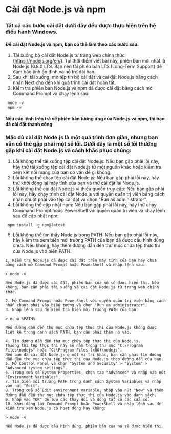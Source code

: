 # Cài đặt Node.js và npm

### Tất cả các bước cài đặt dưới đây đều được thực hiện trên hệ điều hành Windows.

#### Để cài đặt Node.js và npm, bạn có thể làm theo các bước sau:
1. Tải xuống bộ cài đặt Node.js từ trang web chính thức (https://nodejs.org/en/). Tại thời điểm viết bài này, phiên bản mới nhất là Node.js 16.8.0 LTS. Bạn nên tải phiên bản LTS (Long-Term Support) để đảm bảo tính ổn định và hỗ trợ dài hạn.
2. Sau khi tải xuống, mở tệp tin bộ cài đặt và cài đặt Node.js bằng cách nhấn Next cho đến khi quá trình cài đặt hoàn tất.
3. Kiểm tra phiên bản Node.js và npm đã được cài đặt bằng cách mở Command Prompt và chạy lệnh sau:

````
 node -v
 npm -v
````

#### Nếu các lệnh trên trả về phiên bản tương ứng của Node.js và npm, thì bạn đã cài đặt thành công.

### Mặc dù cài đặt Node.js là một quá trình đơn giản, nhưng bạn vẫn có thể gặp phải một số lỗi. Dưới đây là một số lỗi thường gặp khi cài đặt Node.js và cách khắc phục chúng:

1. Lỗi không thể tải xuống tệp cài đặt Node.js: Nếu bạn gặp phải lỗi này, hãy thử tải xuống tệp cài đặt Node.js từ một nguồn khác hoặc kiểm tra xem kết nối mạng của bạn có vấn đề gì không.
2. Lỗi không thể chạy tệp cài đặt Node.js: Nếu bạn gặp phải lỗi này, hãy thử khởi động lại máy tính của bạn và thử cài đặt lại Node.js.
3. Lỗi không thể cài đặt Node.js vì thiếu quyền truy cập: Nếu bạn gặp phải lỗi này, hãy chạy trình cài đặt Node.js với quyền quản trị viên bằng cách nhấn chuột phải vào tệp cài đặt và chọn "Run as administrator".
4. Lỗi không thể cập nhật npm: Nếu bạn gặp phải lỗi này, hãy thử chạy Command Prompt hoặc PowerShell với quyền quản trị viên và chạy lệnh sau để cập nhật npm:
````
 npm install -g npm@latest
 ````
5. Lỗi không thể tìm thấy Node.js trong PATH: Nếu bạn gặp phải lỗi này, hãy kiểm tra xem biến môi trường PATH của bạn đã được cấu hình đúng chưa. Nếu không, hãy thêm đường dẫn đến thư mục chứa tệp thực thi của Node.js vào biến PATH.
````
1. Kiểm tra Node.js đã được cài đặt trên máy tính của bạn hay chưa bằng cách mở Command Prompt hoặc PowerShell và nhập lệnh sau:

> node -v

Nếu Node.js đã được cài đặt, phiên bản của nó sẽ được hiển thị. Nếu không, bạn cần phải tải xuống và cài đặt Node.js từ trang web chính thức.

2. Mở Command Prompt hoặc PowerShell với quyền quản trị viên bằng cách nhấn chuột phải vào biểu tượng và chọn "Run as administrator".
3. Nhập lệnh sau để kiểm tra biến môi trường PATH của bạn:

> echo %PATH%

Nếu đường dẫn đến thư mục chứa tệp thực thi của Node.js không được liệt kê trong danh sách PATH, bạn cần phải thêm nó vào.

4. Tìm đường dẫn đến thư mục chứa tệp thực thi của Node.js.
Thường thì tệp thực thi này sẽ nằm trong thư mục "C:\Program Files\nodejs" hoặc "C:\Program Files (x86)\nodejs".
Nếu bạn đã cài đặt Node.js ở một vị trí khác, bạn cần phải tìm đường dẫn đến thư mục chứa tệp thực thi của Node.js theo đường dẫn của bạn.
5. Mở Control Panel và chọn "System and Security" > "System" > "Advanced system settings".
6. Trong cửa sổ System Properties, chọn tab "Advanced" và nhấp vào nút "Environment Variables".
7. Tìm biến môi trường PATH trong danh sách System Variables và nhấp vào nút "Edit".
8. Trong cửa sổ Edit environment variable, nhấp vào nút "New" và thêm đường dẫn đến thư mục chứa tệp thực thi của Node.js vào danh sách.
9. Nhấp vào "OK" để lưu các thay đổi và đóng tất cả các cửa sổ.
10. Khởi động lại Command Prompt hoặc PowerShell và nhập lệnh sau để kiểm tra xem Node.js có hoạt động hay không:

> node -v

Nếu Node.js đã được cấu hình đúng, phiên bản của nó sẽ được hiển thị.
````
